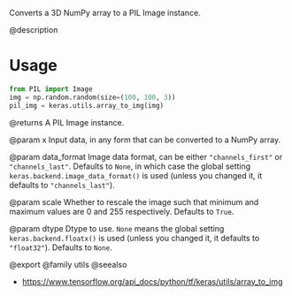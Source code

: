 Converts a 3D NumPy array to a PIL Image instance.

@description

# Usage
```python
from PIL import Image
img = np.random.random(size=(100, 100, 3))
pil_img = keras.utils.array_to_img(img)
```

@returns
    A PIL Image instance.

@param x
Input data, in any form that can be converted to a NumPy array.

@param data_format
Image data format, can be either `"channels_first"` or
`"channels_last"`. Defaults to `None`, in which case the global
setting `keras.backend.image_data_format()` is used (unless you
changed it, it defaults to `"channels_last"`).

@param scale
Whether to rescale the image such that minimum and maximum values
are 0 and 255 respectively. Defaults to `True`.

@param dtype
Dtype to use. `None` means the global setting
`keras.backend.floatx()` is used (unless you changed it, it
defaults to `"float32"`). Defaults to `None`.

@export
@family utils
@seealso
+ <https://www.tensorflow.org/api_docs/python/tf/keras/utils/array_to_img>

